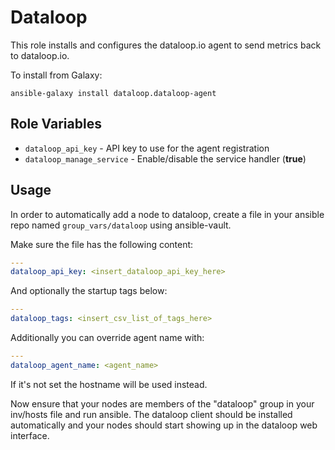 # Dataloop


This role installs and configures the dataloop.io agent to send
metrics back to dataloop.io.

To install from Galaxy:

```ansible-galaxy install dataloop.dataloop-agent```

## Role Variables

* `dataloop_api_key` - API key to use for the agent registration
* `dataloop_manage_service` - Enable/disable the service handler (**true**)



## Usage

In order to automatically add a node to dataloop, create a file in
your ansible repo named `group_vars/dataloop` using ansible-vault.

Make sure the file has the following content:

```yaml
---
dataloop_api_key: <insert_dataloop_api_key_here>
```

And optionally the startup tags below:

```yaml
---
dataloop_tags: <insert_csv_list_of_tags_here>
```

Additionally you can override agent name with:

```yaml
---
dataloop_agent_name: <agent_name>
```

If it's not set the hostname will be used instead.



Now ensure that your nodes are members of the "dataloop" group in your
inv/hosts file and run ansible. The dataloop client should be
installed automatically and your nodes should start showing up in the
dataloop web interface.
